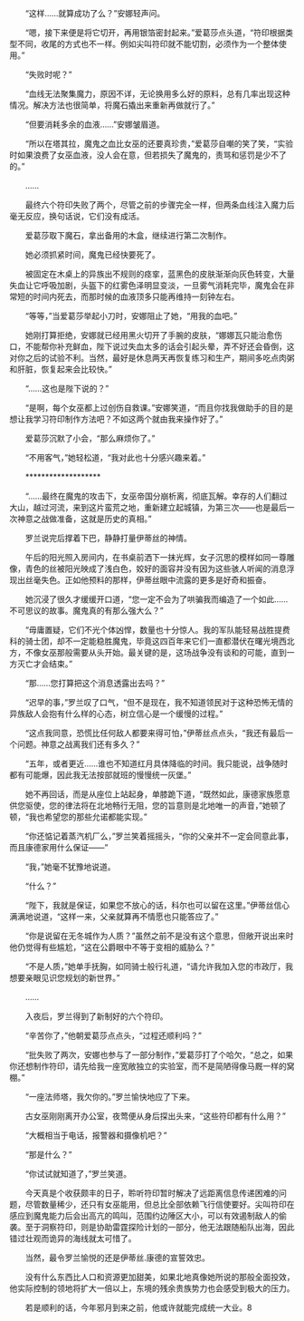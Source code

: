 　　“这样……就算成功了么？”安娜轻声问。

　　“嗯，接下来便是将它切开，再用银箔密封起来。”爱葛莎点头道，“符印根据类型不同，收尾的方式也不一样。例如尖叫符印就不能切割，必须作为一个整体使用。”

　　“失败时呢？”

　　“血线无法聚集魔力，原因不详，无论换用多么好的原料，总有几率出现这种情况。解决方法也很简单，将魔石撬出来重新再做就行了。”

　　“但要消耗多余的血液……”安娜皱眉道。

　　“所以在塔其拉，魔鬼之血比女巫的还要真珍贵，”爱葛莎自嘲的笑了笑，“实验时如果浪费了女巫血液，没人会在意，但若损失了魔鬼的，责骂和惩罚是少不了的。”

　　……

　　最终六个符印失败了两个，尽管之前的步骤完全一样，但两条血线注入魔力后毫无反应，换句话说，它们没有成活。

　　爱葛莎取下魔石，拿出备用的木盒，继续进行第二次制作。

　　她必须抓紧时间，魔鬼已经快要死了。

　　被固定在木桌上的异族出不规则的痉挛，蓝黑色的皮肤渐渐向灰色转变，大量失血让它呼吸加剧，头盔下的红雾色泽明显变淡，一旦雾气消耗完毕，魔鬼会在非常短的时间内死去，而那时候的血液顶多只能再维持一刻钟左右。

　　“等等，”当爱葛莎举起小刀时，安娜阻止了她，“用我的血吧。”

　　她刚打算拒绝，安娜就已经用黑火切开了手腕的皮肤，“娜娜瓦只能治愈伤口，不能帮你补充鲜血，陛下说过失血太多的话会引起头晕，弄不好还会昏倒，这对你之后的试验不利。当然，最好是休息两天再恢复练习和生产，期间多吃点肉粥和肝脏，恢复起来会比较快。”

　　“……这也是陛下说的？”

　　“是啊，每个女巫都上过创伤自救课。”安娜笑道，“而且你找我做助手的目的是想让我学习符印制作方法吧？不如这两个就由我来操作好了。”

　　爱葛莎沉默了小会，“那么麻烦你了。”

　　“不用客气，”她轻松道，“我对此也十分感兴趣来着。”

　　*******************

　　“……最终在魔鬼的攻击下，女巫帝国分崩析离，彻底瓦解。幸存的人们翻过大山，越过河流，来到这片蛮荒之地，重新建立起城镇，为第三次——也是最后一次神意之战做准备，这就是历史的真相。”

　　罗兰说完后撑着下巴，静静打量伊蒂丝的神情。

　　午后的阳光照入房间内，在书桌前洒下一抹光辉，女子沉思的模样如同一尊雕像，青色的丝被阳光映成了浅白色，姣好的面容并没有因为这些骇人听闻的消息浮现出丝毫失色。正如他预料的那样，伊蒂丝眼中流露的更多是好奇和振奋。

　　她沉浸了很久才缓缓开口道，“您一定不会为了哄骗我而编造了一个如此……不可思议的故事。魔鬼真的有那么强大么？”

　　“毋庸置疑，它们不光个体凶悍，数量也十分惊人。我的军队能轻易战胜提费科的骑士团，却不一定能稳胜魔鬼，毕竟这四百年来它们一直都潜伏在曙光境西北方，不像女巫那般需要从头开始。最关键的是，这场战争没有谈和的可能，直到一方灭亡才会结束。”

　　“那……您打算把这个消息透露出去吗？”

　　“迟早的事，”罗兰叹了口气，“但不是现在，我不知道领民对于这种恐怖无情的异族敌人会抱有什么样的心态，树立信心是一个缓慢的过程。”

　　“这点我同意，恐慌比任何敌人都要来得可怕，”伊蒂丝点点头，“我还有最后一个问题。神意之战离我们还有多久？”

　　“五年，或者更近……谁也不知道红月具体降临的时间。我只能说，战争随时都有可能爆，因此我无法按部就班的慢慢统一灰堡。”

　　她不再回话，而是从座位上站起身，单膝跪下道，“既然如此，康德家族愿意供您驱使，您的律法将在北地畅行无阻，您的旨意则是北地唯一的声音，”她顿了顿，“我也希望您的那些允诺都能实现。”

　　“你还惦记着蒸汽机厂么，”罗兰笑着摇摇头，“你的父亲并不一定会同意此事，而且康德家用什么保证——”

　　“我，”她毫不犹豫地说道。

　　“什么？”

　　“陛下，我就是保证，如果您不放心的话，科尔也可以留在这里。”伊蒂丝信心满满地说道，“这样一来，父亲就算再不情愿也只能答应了。”

　　“你是说留在无冬城作为人质？”虽然之前不是没有这个意思，但敞开说出来时他仍觉得有些尴尬，“这在公爵眼中不等于变相的威胁么？”

　　“不是人质，”她单手抚胸，如同骑士般行礼道，“请允许我加入您的市政厅，我想要亲眼见识您规划的新世界。”

　　……

　　入夜后，罗兰得到了新制好的六个符印。

　　“辛苦你了，”他朝爱葛莎点点头，“过程还顺利吗？”

　　“批失败了两次，安娜也参与了一部分制作，”爱葛莎打了个哈欠，“总之，如果你还想制作符印，请先给我一座宽敞独立的实验室，而不是简陋得像马厩一样的窝棚。”

　　“一座法师塔，我欠你的。”罗兰愉快地应了下来。

　　古女巫刚刚离开办公室，夜莺便从身后探出头来，“这些符印都有什么用？”

　　“大概相当于电话，报警器和摄像机吧？”

　　“那是什么？”

　　“你试试就知道了，”罗兰笑道。

　　今天真是个收获颇丰的日子，聆听符印暂时解决了远距离信息传递困难的问题，尽管数量稀少，还只有女巫能用，但总比全部依赖飞行信使要好。尖叫符印在感应到魔鬼能力后会出高亢的鸣叫，范围约边陲区大小，可以有效遏制敌人的偷袭。至于洞察符印，则是协助雷霆探险计划的一部分，他无法跟随船队出海，因此错过壮观而诡异的海线就太可惜了。

　　当然，最令罗兰愉悦的还是伊蒂丝.康德的宣誓效忠。

　　没有什么东西比人口和资源更加甜美，如果北地真像她所说的那般全面投效，他实际控制的领地将扩大一倍以上，东境的残余贵族势力也会感受到极大的压力。

　　若是顺利的话，今年邪月到来之前，他或许就能完成统一大业。8

　　
